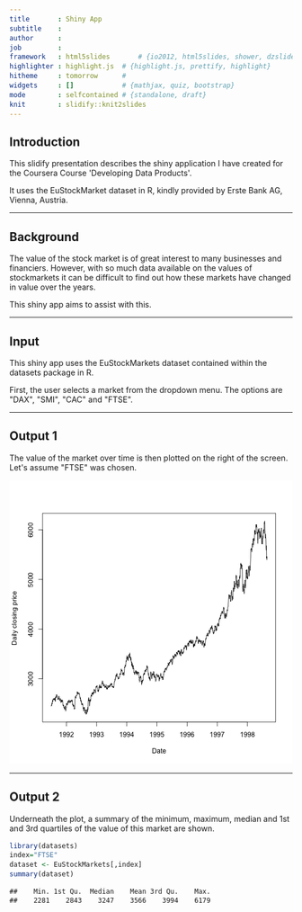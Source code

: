 ```yaml
---
title       : Shiny App
subtitle    : 
author      : 
job         : 
framework   : html5slides       # {io2012, html5slides, shower, dzslides, ...}
highlighter : highlight.js  # {highlight.js, prettify, highlight}
hitheme     : tomorrow      # 
widgets     : []            # {mathjax, quiz, bootstrap}
mode        : selfcontained # {standalone, draft}
knit        : slidify::knit2slides
---
```

## Introduction

This slidify presentation describes the shiny application I have created for the Coursera Course 'Developing Data Products'.

It uses the EuStockMarket dataset in R, kindly provided by Erste Bank AG, Vienna, Austria. 


---  
## Background

The value of the stock market is of great interest to many businesses and financiers. However, with so much data available on the values of stockmarkets it can be difficult to find out how these markets have changed in value over the years.

This shiny app aims to assist with this.


---
## Input

This shiny app uses the EuStockMarkets dataset contained within the datasets package in R. 

First, the user selects a market from the dropdown menu. The options are "DAX", "SMI", "CAC" and "FTSE".



---
## Output 1

The value of the market over time is then plotted on the right of the screen. Let's assume "FTSE" was chosen.

![plot of chunk unnamed-chunk-1](assets/fig/unnamed-chunk-1-1.png) 

---
## Output 2

Underneath the plot, a summary of the minimum, maximum, median  and 1st and 3rd quartiles of the value of this market are shown.


```r
library(datasets)
index="FTSE"
dataset <- EuStockMarkets[,index]
summary(dataset)
```

```
##    Min. 1st Qu.  Median    Mean 3rd Qu.    Max. 
##    2281    2843    3247    3566    3994    6179
```



